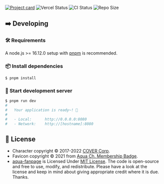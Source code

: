 [![Project card](https://cdn.upload.systems/uploads/uBOxBZYG.png)](https://aqua.falcxxdev.ml)
![Vercel Status](https://img.shields.io/github/deployments/gifaldyazkaa/aqua-fanpage/Production?label=Vercel&logo=vercel&logoColor=black&style=for-the-badge) ![CI Status](https://img.shields.io/github/workflow/status/gifaldyazkaa/aqua-fanpage/%5BLint%5D%20Linter%20Checking?label=CI&logo=github-actions&style=for-the-badge) ![Repo Size](https://img.shields.io/github/repo-size/gifaldyazkaa/aqua-fanpage?logo=github&style=for-the-badge)

## ➡️ Developing

### 🛠️ Requirements

A node.js >= 16.12.0 setup with [pnpm](https://pnpm.io) is recommended.

### 📦 Install dependencies

```sh
$ pnpm install
```

### 🚀 Start development server

```sh
$ pnpm run dev
#
#   Your application is ready~! 🚀
#
#   - Local:      http://0.0.0.0:8080
#   - Network:    http://[hostname]:8080
```

## 📃 License

-   Character copyright &copy; 2017-2022 [COVER Corp](https://cover-corp.com).
-   Favicon copyright &copy; 2021 from [Aqua Ch. Membership Badge](https://www.youtube.com/channel/UC1opHUrw8rvnsadT-iGp7Cg/join).
-   [aqua-fanpage](#) is Licensed Under [MIT License](./LICENSE). The code is open-source and free to use, modify, and redistribute. Please have a look at the license and keep in mind about giving appropriate credit where it is due. Thanks.
